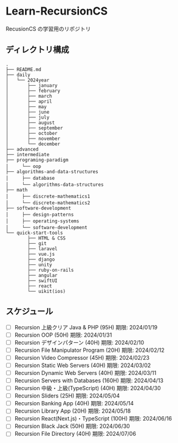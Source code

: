 # Learn-RecursionCS

RecusionCS の学習用のリポジトリ

## ディレクトリ構成

```
.
├── README.md
├── daily
│   └── 2024year
│       ├── january
│       ├── february
│       ├── march
│       ├── april
│       ├── may
│       ├── june
│       ├── july
│       ├── august
│       ├── september
│       ├── october
│       ├── november
│       └── december
├── advanced
├── intermediate
├── programing-paradigm
│　　　└── oop
├── algorithms-and-data-structures
│　　　├── database
│　　　└── algorithms-data-structures
├── math
│　　　├── discrete-mathematics1
│　　　└── discrete-mathematics2
├── software-development
│　　　├── design-patterns
│　　　├── operating-systems
│　　　└── software-development
└── quick-start-tools
        ├── HTML & CSS
        ├── git
        ├── laravel
        ├── vue.js
        ├── django
        ├── unity
        ├── ruby-on-rails
        ├── angular
        ├── swiftUI
        ├── react
        └── uikit(ios)

```

## スケジュール

- [ ] Recursion 上級クリア Java & PHP (95H) 期限: 2024/01/19
- [ ] Recursion OOP (50H) 期限: 2024/01/31
- [ ] Recursion デザインパターン (40H) 期限: 2024/02/10
- [ ] Recursion File Manipulator Program (20H) 期限: 2024/02/12
- [ ] Recursion Video Compressor (45H) 期限: 2024/02/23
- [ ] Recursion Static Web Servers (40H) 期限: 2024/03/02
- [ ] Recursion Dynamic Web Servers (40H) 期限: 2024/03/11
- [ ] Recursion Servers with Databases (160H) 期限: 2024/04/13
- [ ] Recursion 中級・上級(TypeScript) (40H) 期限: 2024/04/30
- [ ] Recursion Sliders (25H) 期限: 2024/05/04
- [ ] Recursion Banking App (40H) 期限: 2024/05/14
- [ ] Recursion Library App (20H) 期限: 2024/05/18
- [ ] Recursion React(Next.js)・TypeScript (100H) 期限: 2024/06/16
- [ ] Recursion Black Jack (50H) 期限: 2024/06/30
- [ ] Recursion File Directory (40H) 期限: 2024/07/06
